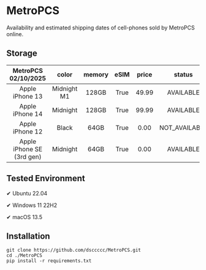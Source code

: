 # MetroPCS
Availability and estimated shipping dates of cell-phones sold by MetroPCS online.
## Storage
|MetroPCS 02/10/2025|color|memory|eSIM|price|status|shipping from|shipping to|
|:--:|:--:|:--:|:--:|:--:|:--:|:--:|:--:|
|Apple iPhone 13|Midnight M1|128GB|True|49.99|AVAILABLE|02/10/2025|02/13/2025|
|Apple iPhone 14|Midnight|128GB|True|99.99|AVAILABLE|02/10/2025|02/13/2025|
|Apple iPhone 12|Black|64GB|True|0.00|NOT_AVAILABLE|02/17/2025|02/24/2025|
|Apple iPhone SE (3rd gen)|Midnight|64GB|True|0.00|AVAILABLE|02/10/2025|02/13/2025|

## Tested Environment
✔ Ubuntu 22.04

✔ Windows 11 22H2

✔ macOS 13.5
## Installation
```
git clone https://github.com/dsccccc/MetroPCS.git
cd ./MetroPCS
pip install -r requirements.txt
```
